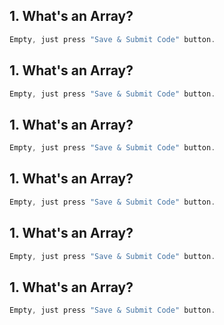 ## 1. What's an Array?
```javascript
Empty, just press "Save & Submit Code" button.
```

## 1. What's an Array?
```javascript
Empty, just press "Save & Submit Code" button.
```

## 1. What's an Array?
```javascript
Empty, just press "Save & Submit Code" button.
```


## 1. What's an Array?
```javascript
Empty, just press "Save & Submit Code" button.
```


## 1. What's an Array?
```javascript
Empty, just press "Save & Submit Code" button.
```


## 1. What's an Array?
```javascript
Empty, just press "Save & Submit Code" button.
```

